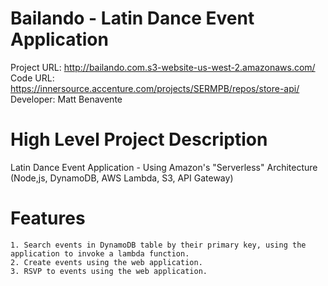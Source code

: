 # Bailando - Latin Dance Event Application
Project URL: http://bailando.com.s3-website-us-west-2.amazonaws.com/
Code URL: https://innersource.accenture.com/projects/SERMPB/repos/store-api/
Developer: Matt Benavente

# High Level Project Description
Latin Dance Event Application - Using Amazon's "Serverless" Architecture (Node,js, DynamoDB, AWS Lambda, S3, API Gateway)

# Features
    1. Search events in DynamoDB table by their primary key, using the application to invoke a lambda function.
    2. Create events using the web application.
    3. RSVP to events using the web application.






